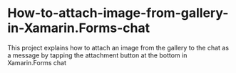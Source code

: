 # How-to-attach-image-from-gallery-in-Xamarin.Forms-chat
This project explains how to attach an image from the gallery to the chat as a message by tapping the attachment button at the bottom in Xamarin.Forms chat
